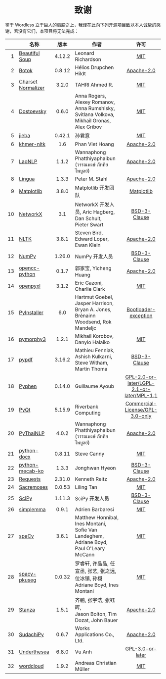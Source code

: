 <!--
# Wordless: Acknowledgments - Chinese (Simplified)
# Copyright (C) 2018-2023  Ye Lei (叶磊)
#
# This program is free software: you can redistribute it and/or modify
# it under the terms of the GNU General Public License as published by
# the Free Software Foundation, either version 3 of the License, or
# (at your option) any later version.
#
# This program is distributed in the hope that it will be useful,
# but WITHOUT ANY WARRANTY; without even the implied warranty of
# MERCHANTABILITY or FITNESS FOR A PARTICULAR PURPOSE.  See the
# GNU General Public License for more details.
#
# You should have received a copy of the GNU General Public License
# along with this program.  If not, see <http://www.gnu.org/licenses/>.
-->

<div align="center"><h1>致谢</h1></div>

鉴于 Wordless 立于巨人的肩膀之上，我谨在此向下列开源项目致以本人诚挚的感谢，若没有它们，本项目将无法完成：

<!-- SPDX License List: https://spdx.org/licenses/ -->
&nbsp;|名称|版本|作者|许可
-----:|----|:--:|---|:--:
1 |[Beautiful Soup](https://www.crummy.com/software/BeautifulSoup/)   |4.12.2|Leonard Richardson|[MIT](https://git.launchpad.net/beautifulsoup/tree/LICENSE)
2 |[Botok](https://github.com/OpenPecha/Botok)                        |0.8.12|Hélios Drupchen Hildt|[Apache-2.0](https://github.com/OpenPecha/Botok/blob/master/LICENSE)
3 |[Charset Normalizer](https://github.com/Ousret/charset_normalizer) |3.2.0 |TAHRI Ahmed R.|[MIT](https://github.com/Ousret/charset_normalizer/blob/master/LICENSE)
4 |[Dostoevsky](https://github.com/bureaucratic-labs/dostoevsky)      |0.6.0 |Anna Rogers, Alexey Romanov, Anna Rumshisky,<br>Svitlana Volkova, Mikhail Gronas, Alex Gribov|[MIT](https://github.com/bureaucratic-labs/dostoevsky/blob/master/LICENSE)
5 |[jieba](https://github.com/fxsjy/jieba)                            |0.42.1|孙君意|[MIT](https://github.com/fxsjy/jieba/blob/master/LICENSE)
6 |[khmer-nltk](https://github.com/VietHoang1512/khmer-nltk)          |1.6   |Phan Viet Hoang|[Apache-2.0](https://github.com/VietHoang1512/khmer-nltk/blob/main/LICENSE)
7 |[LaoNLP](https://github.com/wannaphong/LaoNLP)                     |1.1.2 |Wannaphong Phatthiyaphaibun (วรรณพงษ์ ภัททิยไพบูลย์)|[Apache-2.0](https://github.com/wannaphong/LaoNLP/blob/master/LICENSE)
8 |[Lingua](https://github.com/pemistahl/lingua-py)                   |1.3.3 |Peter M. Stahl|[Apache-2.0](https://github.com/pemistahl/lingua-py/blob/main/LICENSE.txt)
9 |[Matplotlib](https://matplotlib.org/)                              |3.8.0 |Matplotlib 开发团队|[Matplotlib](https://matplotlib.org/stable/users/project/license.html)
10|[NetworkX](https://networkx.org/)                                  |3.1   |NetworkX 开发人员, Aric Hagberg, Dan Schult,<br>Pieter Swart|[BSD-3-Clause](https://github.com/networkx/networkx/blob/main/LICENSE.txt)
11|[NLTK](https://www.nltk.org/)                                      |3.8.1 |Steven Bird, Edward Loper, Ewan Klein|[Apache-2.0](https://github.com/nltk/nltk/blob/develop/LICENSE.txt)
12|[NumPy](https://www.numpy.org/)                                    |1.26.0|NumPy 开发人员|[BSD-3-Clause](https://github.com/numpy/numpy/blob/main/LICENSE.txt)
13|[opencc-python](https://github.com/yichen0831/opencc-python)       |0.1.7 |郭家宝, Yicheng Huang|[Apache-2.0](https://github.com/yichen0831/opencc-python/blob/master/LICENSE.txt)
14|[openpyxl](https://foss.heptapod.net/openpyxl/openpyxl)            |3.1.2 |Eric Gazoni, Charlie Clark|[MIT](https://foss.heptapod.net/openpyxl/openpyxl/-/blob/branch/3.1/LICENCE.rst)
15|[PyInstaller](http://www.pyinstaller.org/)                         |6.0   |Hartmut Goebel, Jasper Harrison, Bryan A. Jones,<br>Brénainn Woodsend, Rok Mandeljc|[Bootloader-exception](https://github.com/pyinstaller/pyinstaller/blob/develop/COPYING.txt)
16|[pymorphy3](https://github.com/no-plagiarism/pymorphy3)            |1.2.1 |Mikhail Korobov, Danylo Halaiko|[MIT](https://github.com/no-plagiarism/pymorphy3/blob/master/LICENSE.txt)
17|[pypdf](https://github.com/py-pdf/pypdf)                           |3.16.2|Mathieu Fenniak, Ashish Kulkarni, Steve Witham, Martin Thoma|[BSD-3-Clause](https://github.com/py-pdf/pypdf/blob/main/LICENSE)
18|[Pyphen](https://pyphen.org/)                                      |0.14.0|Guillaume Ayoub|[GPL-2.0-or-later/LGPL-2.1-or-later/MPL-1.1](https://github.com/Kozea/Pyphen/blob/master/LICENSE)
19|[PyQt](https://riverbankcomputing.com/software/pyqt/)              |5.15.9|Riverbank Computing|[Commercial-License/GPL-3.0-only](https://www.riverbankcomputing.com/static/Docs/PyQt5/introduction.html#license)
20|[PyThaiNLP](https://github.com/PyThaiNLP/pythainlp)                |4.0.2 |Wannaphong Phatthiyaphaibun (วรรณพงษ์ ภัททิยไพบูลย์)|[Apache-2.0](https://github.com/PyThaiNLP/pythainlp/blob/dev/LICENSE)
21|[python-docx](https://github.com/python-openxml/python-docx)       |0.8.11|Steve Canny|[MIT](https://github.com/python-openxml/python-docx/blob/master/LICENSE)
22|[python-mecab-ko](https://github.com/jonghwanhyeon/python-mecab-ko)|1.3.3 |Jonghwan Hyeon|[BSD-3-Clause](https://github.com/jonghwanhyeon/python-mecab-ko/blob/main/LICENSE)
23|[Requests](https://github.com/psf/requests)                        |2.31.0|Kenneth Reitz|[Apache-2.0](https://github.com/psf/requests/blob/main/LICENSE)
24|[Sacremoses](https://github.com/alvations/sacremoses)              |0.0.53|Liling Tan|[MIT](https://github.com/alvations/sacremoses/blob/master/LICENSE)
25|[SciPy](https://scipy.org/scipylib/)                               |1.11.3|SciPy 开发人员|[BSD-3-Clause](https://github.com/scipy/scipy/blob/main/LICENSE.txt)
26|[simplemma](https://github.com/adbar/simplemma)                    |0.9.1 |Adrien Barbaresi|[MIT](https://github.com/adbar/simplemma/blob/main/LICENSE)
27|[spaCy](https://spacy.io/)                                         |3.6.1 |Matthew Honnibal, Ines Montani, Sofie Van Landeghem,<br>Adriane Boyd, Paul O'Leary McCann|[MIT](https://github.com/explosion/spaCy/blob/master/LICENSE)
28|[spacy-pkuseg](https://github.com/explosion/spacy-pkuseg)          |0.0.32|罗睿轩, 许晶晶, 任宣丞, 张艺, 张之远, 位冰镇, 孙栩<br>Adriane Boyd, Ines Montani|[MIT](https://github.com/explosion/spacy-pkuseg/blob/master/LICENSE)
29|[Stanza](https://github.com/stanfordnlp/stanza)                    |1.5.1 |齐鹏, 张宇浩, 张钰晖,<br>Jason Bolton, Tim Dozat, John Bauer|[Apache-2.0](https://github.com/stanfordnlp/stanza/blob/main/LICENSE)
30|[SudachiPy](https://github.com/WorksApplications/sudachi.rs)       |0.6.7 |Works Applications Co., Ltd.|[Apache-2.0](https://github.com/WorksApplications/sudachi.rs/blob/develop/LICENSE)
31|[Underthesea](https://undertheseanlp.com/)                         |6.8.0 |Vu Anh|[GPL-3.0-or-later](https://github.com/undertheseanlp/underthesea/blob/main/LICENSE)
32|[wordcloud](https://github.com/amueller/word_cloud)                |1.9.2 |Andreas Christian Müller|[MIT](https://github.com/amueller/word_cloud/blob/main/LICENSE)

